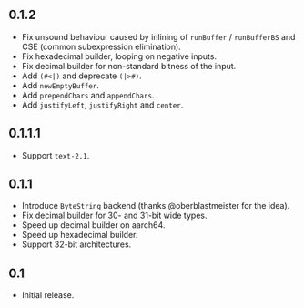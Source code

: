 ## 0.1.2

* Fix unsound behaviour caused by inlining of `runBuffer` / `runBufferBS`
  and CSE (common subexpression elimination).
* Fix hexadecimal builder, looping on negative inputs.
* Fix decimal builder for non-standard bitness of the input.
* Add `(#<|)` and deprecate `(|>#)`.
* Add `newEmptyBuffer`.
* Add `prependChars` and `appendChars`.
* Add `justifyLeft`, `justifyRight` and `center`.

## 0.1.1.1

* Support `text-2.1`.

## 0.1.1

* Introduce `ByteString` backend (thanks @oberblastmeister for the idea).
* Fix decimal builder for 30- and 31-bit wide types.
* Speed up decimal builder on aarch64.
* Speed up hexadecimal builder.
* Support 32-bit architectures.

## 0.1

* Initial release.
